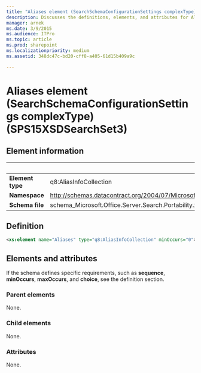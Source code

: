 ```yaml
---
title: "Aliases element (SearchSchemaConfigurationSettings complexType) (SPS15XSDSearchSet3)"
description: Discusses the definitions, elements, and attributes for Aliases element (SearchSchemaConfigurationSettings complexType) (SPS15XSDSearchSet3)
manager: arnek
ms.date: 3/9/2015
ms.audience: ITPro
ms.topic: article
ms.prod: sharepoint
ms.localizationpriority: medium
ms.assetid: 348dc47c-bd20-cff8-a405-61d15b409a9c

---
```


# Aliases element (SearchSchemaConfigurationSettings complexType) (SPS15XSDSearchSet3)

## Element information

|&nbsp;|&nbsp;|
|:-----|:-----|
|**Element type** <br/> |q8:AliasInfoCollection  <br/> |
|**Namespace** <br/> |http://schemas.datacontract.org/2004/07/Microsoft.Office.Server.Search.Portability  <br/> |
|**Schema file** <br/> |schema_Microsoft.Office.Server.Search.Portability.xsd  <br/> |
   
## Definition

```XML
<xs:element name="Aliases" type="q8:AliasInfoCollection" minOccurs="0"></xs:element>

```

## Elements and attributes

If the schema defines specific requirements, such as **sequence**, **minOccurs**, **maxOccurs**, and **choice**, see the definition section. 
  
### Parent elements

None.
  
### Child elements

None.
  
### Attributes

None.
  

